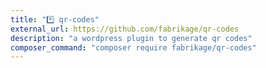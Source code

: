 ```yaml
---
title: "*️⃣ qr-codes"
external_url: https://github.com/fabrikage/qr-codes
description: "a wordpress plugin to generate qr codes"
composer_command: "composer require fabrikage/qr-codes"
---
```

